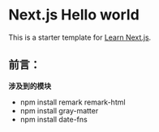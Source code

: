 # Next.js Hello world
This is a starter template for [Learn Next.js](https://nextjs.org/learn).

## 前言：
**涉及到的模块**

- npm install remark remark-html
- npm install gray-matter
- npm install date-fns